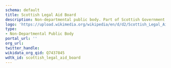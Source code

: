 ```yaml
---
schema: default
title: Scottish Legal Aid Board
description: Non-departmental public body. Part of Scottish Government
logo: 'https://upload.wikimedia.org/wikipedia/en/d/d2/Scottish_Legal_Aid_Board_logo.jpg'
type:
- Non-Departmental Public Body
portal_url: ''
org_url: 
twitter_handle: 
wikidata_org_qid: Q7437845
wdtk_id: scottish_legal_aid_board
---
```

